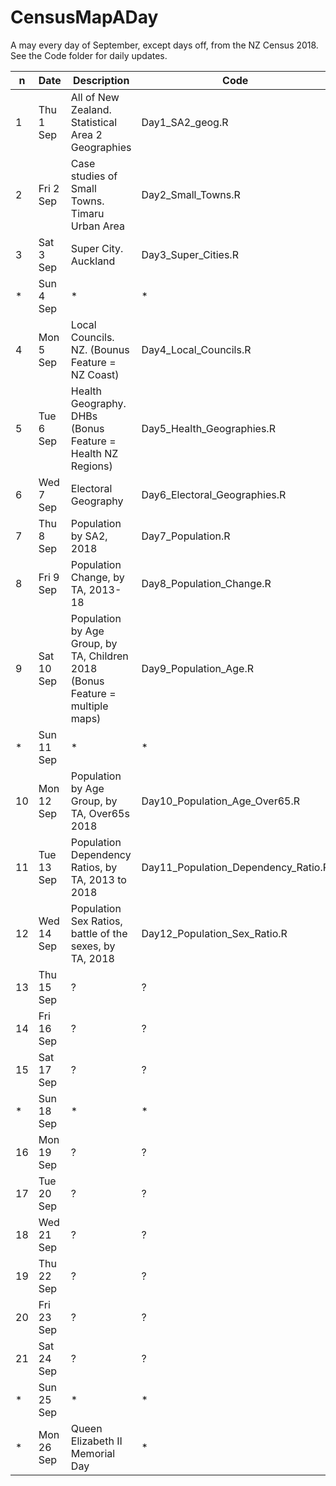 # CensusMapADay
A may every day of September, except days off, from the NZ Census 2018. See the Code folder for daily updates.

|n  | Date         | Description | Code |
|---| ----------- | ----------- | ----------- |
|1  | Thu 1 Sep  | All of New Zealand. Statistical Area 2 Geographies  | Day1_SA2_geog.R |
|2  | Fri 2 Sep  | Case studies of Small Towns. Timaru Urban Area   | Day2_Small_Towns.R |
|3  | Sat 3 Sep  | Super City. Auckland  | Day3_Super_Cities.R |
| * | Sun 4 Sep  | * | * |
|4  | Mon 5 Sep  | Local Councils. NZ. (Bounus Feature = NZ Coast) | Day4_Local_Councils.R  |
|5  | Tue 6 Sep  | Health Geography. DHBs (Bonus Feature = Health NZ Regions)  | Day5_Health_Geographies.R  |
|6  | Wed 7 Sep  | Electoral Geography  | Day6_Electoral_Geographies.R  |
|7  | Thu 8 Sep  | Population by SA2, 2018  | Day7_Population.R  |
|8  | Fri 9 Sep  | Population Change, by TA, 2013-18 | Day8_Population_Change.R |
|9  | Sat 10 Sep | Population by Age Group, by TA, Children 2018 (Bonus Feature = multiple maps) | Day9_Population_Age.R |
|  *| Sun 11 Sep |* | * |
|10 | Mon 12 Sep  | Population by Age Group, by TA, Over65s 2018 | Day10_Population_Age_Over65.R |
|11 | Tue 13 Sep  | Population Dependency Ratios, by TA, 2013 to 2018 | Day11_Population_Dependency_Ratio.R  |
|12 | Wed 14 Sep  | Population Sex Ratios, battle of the sexes, by TA, 2018  | Day12_Population_Sex_Ratio.R  |
|13 | Thu 15 Sep  | ?  |?  |
|14 | Fri 16 Sep  | ?  |?  |
|15 | Sat 17 Sep  | ?  |?  |
|  *| Sun 18 Sep  |*   | * |
|16 | Mon 19 Sep  | ?  |?  |
|17 | Tue 20 Sep  | ?  |?  |
|18 | Wed 21 Sep  | ?  |?  |
|19 | Thu 22 Sep  | ?  |?  |
|20 | Fri 23 Sep  | ?  |?  |
|21 | Sat 24 Sep  | ?  |?  |
|  *| Sun 25 Sep  |*   |  *|
|  *| Mon 26 Sep  |Queen Elizabeth II Memorial Day|*|
